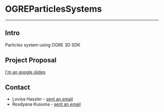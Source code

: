 # OGREParticlesSystems
***
## Intro
Particles system using OGRE 3D SDK
## Project Proposal
[I'm an google slides](https://docs.google.com/presentation/d/1rs3o7F3eQCkP84IsWGRiblj7q5vcd9ZgaSwi7mzD7Cs/pub?start=false&loop=false&delayms=3000)
## Contact
- Lovisa Hassler - [sent an email](mailto:lovisa.hassler@gmail.com)
- Rosdyana Kusuma - [sent an email](mailtome@rosdyanakusuma.com)
